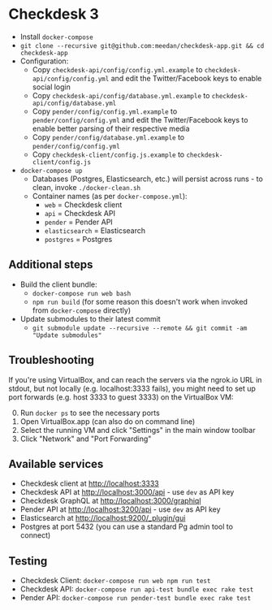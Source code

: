 # Checkdesk 3

- Install `docker-compose`
- `git clone --recursive git@github.com:meedan/checkdesk-app.git && cd checkdesk-app`
- Configuration:
  - Copy `checkdesk-api/config/config.yml.example` to `checkdesk-api/config/config.yml` and edit the Twitter/Facebook keys to enable social login
  - Copy `checkdesk-api/config/database.yml.example` to `checkdesk-api/config/database.yml`
  - Copy `pender/config/config.yml.example` to `pender/config/config.yml` and edit the Twitter/Facebook keys to enable better parsing of their respective media
  - Copy `pender/config/database.yml.example` to `pender/config/config.yml`
  - Copy `checkdesk-client/config.js.example` to `checkdesk-client/config.js`
- `docker-compose up`
  - Databases (Postgres, Elasticsearch, etc.) will persist across runs - to clean, invoke `./docker-clean.sh`
  - Container names (as per `docker-compose.yml`):
    - `web` = Checkdesk client
    - `api` = Checkdesk API
    - `pender` = Pender API
    - `elasticsearch` = Elasticsearch
    - `postgres` = Postgres

## Additional steps
- Build the client bundle:
  - `docker-compose run web bash`
  - `npm run build` (for some reason this doesn't work when invoked from `docker-compose` directly)
- Update submodules to their latest commit
  - `git submodule update --recursive --remote && git commit -am "Update submodules"`

## Troubleshooting

If you're using VirtualBox, and can reach the servers via the ngrok.io URL in stdout, but not locally (e.g. localhost:3333 fails), you might need to set up port forwards (e.g. host 3333 to guest 3333) on the VirtualBox VM:

0. Run `docker ps` to see the necessary ports
0. Open VirtualBox.app (can also do on command line)
0. Select the running VM and click "Settings" in the main window toolbar
0. Click "Network" and "Port Forwarding"

## Available services

- Checkdesk client at [http://localhost:3333](http://localhost:3333)
- Checkdesk API at [http://localhost:3000/api](http://localhost:3000/api) - use `dev` as API key
- Checkdesk GraphQL at [http://localhost:3000/graphiql](http://localhost:3000/graphiql)
- Pender API at [http://localhost:3200/api](http://localhost:3200/api) - use `dev` as API key
- Elasticsearch at [http://localhost:9200/_plugin/gui](http://localhost:9200/_plugin/gui)
- Postgres at port 5432 (you can use a standard Pg admin tool to connect)

## Testing

- Checkdesk Client: `docker-compose run web npm run test`
- Checkdesk API: `docker-compose run api-test bundle exec rake test`
- Pender API: `docker-compose run pender-test bundle exec rake test`
